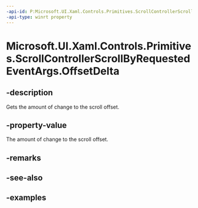 ```yaml
---
-api-id: P:Microsoft.UI.Xaml.Controls.Primitives.ScrollControllerScrollByRequestedEventArgs.OffsetDelta
-api-type: winrt property
---
```


# Microsoft.UI.Xaml.Controls.Primitives.ScrollControllerScrollByRequestedEventArgs.OffsetDelta

<!--
public double OffsetDelta { get; }
-->


## -description

Gets the amount of change to the scroll offset.

## -property-value

The amount of change to the scroll offset.

## -remarks

## -see-also

## -examples


